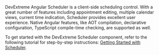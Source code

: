 DevExtreme Angular Scheduler is a client-side scheduling control. With a great number of features including appointment editing, multiple calendar views, current time indication, Scheduler provides excellent user experience. Native Angular features, like AOT compilation, declarative configuration, TypeScript compile-time checking, are supported as well.
<!--split-->

To get started with the DevExtreme Scheduler component, refer to the following tutorial for step-by-step instructions: [Getting Started with Scheduler](/Documentation/Guide/UI_Components/Scheduler/Getting_Started_with_Scheduler/).